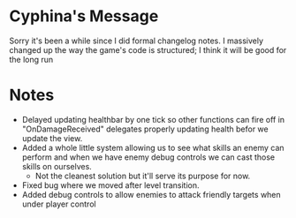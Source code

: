 # Cyphina's Message
Sorry it's been a while since I did formal changelog notes. I massively changed up the way the game's code is structured; I think it will be good for the long run
<br>
# Notes
* Delayed updating healthbar by one tick so other functions can fire off in "OnDamageReceived" delegates properly updating health befor we update the view.
* Added a whole little system allowing us to see what skills an enemy can perform and when we have enemy debug controls we can cast those skills on ourselves.
    * Not the cleanest solution but it'll serve its purpose for now.
* Fixed bug where we moved after level transition.
* Added debug controls to allow enemies to attack friendly targets when under player control
